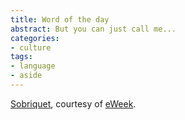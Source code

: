 ```yaml
---
title: Word of the day
abstract: But you can just call me...
categories:
- culture
tags:
- language
- aside
---
```


[Sobriquet][1], courtesy of [eWeek][2].

   [1]: http://dictionary.reference.com/search?q=sobriquet
   [2]: http://www.eweek.com/article2/0,3959,1036574,00.asp
